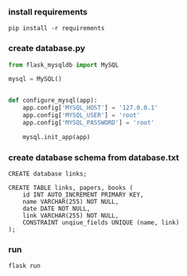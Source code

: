 ### install requirements
```pip install -r requirements```

### create database.py
```python    
from flask_mysqldb import MySQL

mysql = MySQL()


def configure_mysql(app):
    app.config['MYSQL_HOST'] = '127.0.0.1'
    app.config['MYSQL_USER'] = 'root'
    app.config['MYSQL_PASSWORD'] = 'root'

    mysql.init_app(app)
```

### create database schema from database.txt
```
CREATE database links;

CREATE TABLE links, papers, books (
    id INT AUTO_INCREMENT PRIMARY KEY,
    name VARCHAR(255) NOT NULL,
    date DATE NOT NULL,
    link VARCHAR(255) NOT NULL,
    CONSTRAINT unqiue_fields UNIQUE (name, link)
);

```

### run
```flask run```
